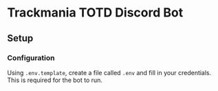 # Trackmania TOTD Discord Bot

## Setup

### Configuration

Using `.env.template`, create a file called `.env` and fill in your credentials. This is required for the bot to run.
